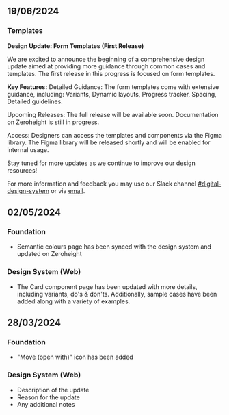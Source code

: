 ## 19/06/2024

### Templates

**Design Update: Form Templates (First Release)**

We are excited to announce the beginning of a comprehensive design update aimed at providing more guidance through common cases and templates. The first release in this progress is focused on form templates.

**Key Features:**
Detailed Guidance: The form templates come with extensive guidance, including: Variants, Dynamic layouts, Progress tracker, Spacing, Detailed guidelines.

Upcoming Releases:
The full release will be available soon.
Documentation on Zeroheight is still in progress.

Access:
Designers can access the templates and components via the Figma library.
The Figma library will be released shortly and will be enabled for internal usage.

Stay tuned for more updates as we continue to improve our design resources! 

For more information and feedback you may use our Slack channel [#digital-design-system]([url](https://vi-iot.slack.com/archives/C03M3CH8YRL)) or via [email](mailto:designsystem@viessmann.com).

## 02/05/2024

### Foundation
- Semantic colours page has been synced with the design system and updated on Zeroheight

### Design System (Web)
- The Card component page has been updated with more details, including variants, do's & don'ts. Additionally, sample cases have been added along with a variety of examples.


## 28/03/2024 

### Foundation
- "Move (open with)" icon has been added

### Design System (Web)
- Description of the update
- Reason for the update
- Any additional notes
